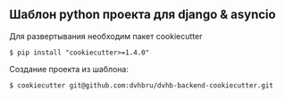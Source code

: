Шаблон python проекта для django & asyncio
--------

Для развертывания необходим пакет cookiecutter

    $ pip install "cookiecutter>=1.4.0"

Создание проекта из шаблона:

    $ cookiecutter git@github.com:dvhbru/dvhb-backend-cookiecutter.git